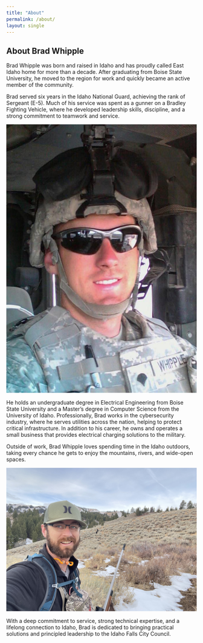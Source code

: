 ```yaml
---
title: "About"
permalink: /about/
layout: single
---
```


## About Brad Whipple

Brad Whipple was born and raised in Idaho and has proudly called East Idaho home for more than a decade. After graduating from Boise State University, he moved to the region for work and quickly became an active member of the community.

Brad served six years in the Idaho National Guard, achieving the rank of Sergeant (E-5). Much of his service was spent as a gunner on a Bradley Fighting Vehicle, where he developed leadership skills, discipline, and a strong commitment to teamwork and service.

![Alt text](/assets/images/armyprofile.jpg "Optional image title")

He holds an undergraduate degree in Electrical Engineering from Boise State University and a Master’s degree in Computer Science from the University of Idaho. Professionally, Brad works in the cybersecurity industry, where he serves utilities across the nation, helping to protect critical infrastructure. In addition to his career, he owns and operates a small business that provides electrical charging solutions to the military.

Outside of work, Brad Whipple loves spending time in the Idaho outdoors, taking every chance he gets to enjoy the mountains, rivers, and wide-open spaces.

![Alt text](/assets/images/hunting2.jpg "Optional image title")

With a deep commitment to service, strong technical expertise, and a lifelong connection to Idaho, Brad is dedicated to bringing practical solutions and principled leadership to the Idaho Falls City Council.


